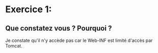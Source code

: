# Exercice 1:

## Que constatez vous ? Pourquoi ? 

Je constate qu'il n'y accède pas car le Web-INF est limité d'accès par Tomcat.